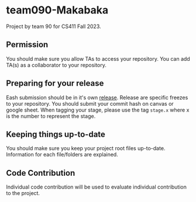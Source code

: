 # team090-Makabaka

Project by team 90 for CS411 Fall 2023. 

## Permission

You should make sure you allow TAs to access your repository. You can add TA(s) as a collaborator to your repository.

## Preparing for your release

Eash submission should be in it's own [release](https://docs.github.com/en/repositories/releasing-projects-on-github/about-releases). Release are specific freezes to your repository. You should submit your commit hash on canvas or google sheet. When tagging your stage, please use the tag `stage.x` where x is the number to represent the stage.

## Keeping things up-to-date

You should make sure you keep your project root files up-to-date. Information for each file/folders are explained.

## Code Contribution

Individual code contribution will be used to evaluate individual contribution to the project.
